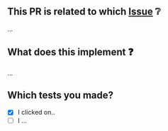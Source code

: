 
This PR is related to which [Issue](https://github.com/Esquenta-Porquinho/documentation/issues) :grey_question:
---
...


What does this implement :question:
---
...


Which tests you made?
---

- [x] I clicked on..
- [ ] I ...

